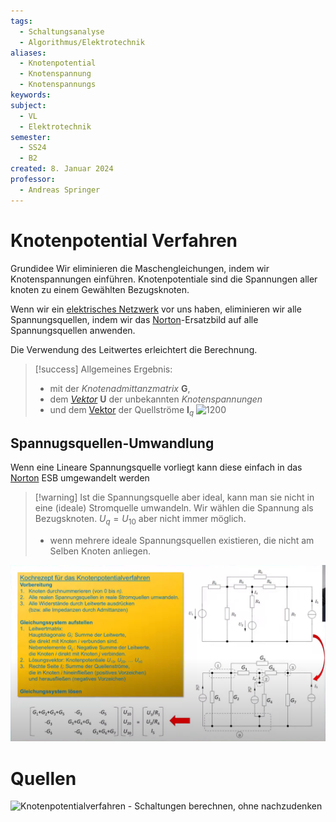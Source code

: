 ```yaml
---
tags:
  - Schaltungsanalyse
  - Algorithmus/Elektrotechnik
aliases:
  - Knotenpotential
  - Knotenspannung
  - Knotenspannungs
keywords: 
subject:
  - VL
  - Elektrotechnik
semester:
  - SS24
  - B2
created: 8. Januar 2024
professor:
  - Andreas Springer
---
```

 

# Knotenpotential Verfahren

Grundidee
Wir eliminieren die Maschengleichungen, indem wir Knotenspannungen einführen.
Knotenpotentiale sind die Spannungen aller knoten zu einem Gewählten Bezugsknoten.

Wenn wir ein [elektrisches Netzwerk](../Elektrotechnik/Schaltungsanalyse.md) vor uns haben, eliminieren wir alle Spannungsquellen, indem wir das [Norton](../Elektrotechnik/lineare%20Quellen.md)-Ersatzbild auf alle Spannungsquellen anwenden.

Die Verwendung des Leitwertes erleichtert die Berechnung.

> [!success] Allgemeines Ergebnis:
> - mit der *Knotenadmittanzmatrix* $\mathbf{G}$,
> - dem *[Vektor](Vektor.md)* $\mathbf{U}$ der unbekannten *Knotenspannungen*
> - und dem [Vektor](Vektor.md) der Quellströme $\mathbf{I}_{q}$
> ![1200](../assets/Excalidraw/Knotenpotentialverfahren%202024-03-13%2021.34.50.excalidraw)

## Spannugsquellen-Umwandlung

Wenn eine Lineare Spannungsquelle vorliegt kann diese einfach in das [Norton](../Elektrotechnik/lineare%20Quellen.md) ESB umgewandelt werden

> [!warning] Ist die Spannungsquelle aber ideal, kann man sie nicht in eine (ideale) Stromquelle umwandeln.
> Wir wählen die Spannung als Bezugsknoten. $U_{q} = U_{10}$ aber nicht immer möglich.
>  - wenn mehrere ideale Spannungsquellen existieren, die nicht am Selben Knoten anliegen.



![](assets/Knotenpotential.png)

# Quellen

![Knotenpotentialverfahren - Schaltungen berechnen, ohne nachzudenken](https://www.youtube.com/watch?v=SxBQ7VUgzEM)